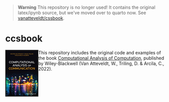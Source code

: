 > **Warning**
> This repository is no longer used! It contains the original latex/ipynb source, but we've moved over to quarto now. See [vanatteveldt/cssbook](https://github.com/vanatteveldt/cssbook). 


# ccsbook
<img src = "cover.jpeg" alt = "Cover of the book Computational Analysis of Communication"  border = "2" align = "left" width="100" /> This repository includes the original code and examples of the book <a href="https://cssbook.net/">Computational Analysis of Computation</a>, published by Wiley-Blackwell (Van Atteveldt, W., Triling, D. & Arcila, C., 2022). 
